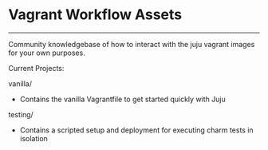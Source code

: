# Vagrant Workflow Assets
----

Community knowledgebase of how to interact with the juju vagrant images for your own purposes.

Current Projects:

vanilla/ 
 - Contains the vanilla Vagrantfile to get started quickly with Juju

testing/
 - Contains a scripted setup and deployment for executing charm tests in isolation
